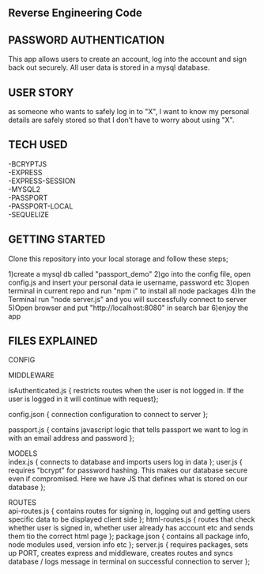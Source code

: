 ## Reverse Engineering Code



## PASSWORD AUTHENTICATION 

This app allows users to create an account, log into the account and sign back out securely. All user data is stored in a mysql database.


## USER STORY

as someone who wants to safely log in to "X", I want to know my personal details are safely stored so that I don’t have to worry about using "X".



## TECH USED 

-BCRYPTJS  <br>
-EXPRESS  <br>
-EXPRESS-SESSION <br>
-MYSQL2 <br>
-PASSPORT <br>
-PASSPORT-LOCAL <br>
-SEQUELIZE <br>




## GETTING STARTED

Clone this repository into your local storage and follow these steps;

1)create a mysql db called "passport_demo"
2)go into the config file, open config.js and insert your personal data ie username, password etc
3)open terminal in current repo and run "npm i" to install all node packages
4)In the Terminal run "node server.js" and you will successfully connect to server
5)Open browser and put "http://localhost:8080" in search bar
6)enjoy the app




## FILES EXPLAINED


CONFIG

MIDDLEWARE

isAuthenticated.js { 
restricts routes when the user is not logged in. If the user is logged in it will continue with request};

config.json { connection configuration to connect to server };


passport.js { contains javascript logic that tells passport we want to log in with an email address and password };


MODELS <br>
index.js { connects to database and imports users log in data };
user.js { requires "bcrypt" for password hashing. This makes our database secure even if compromised. Here we have JS that defines what is stored on our database };
 
 
ROUTES  <br>
api-routes.js { contains routes for signing in, logging out and getting users specific data to be displayed client side };
html-routes.js { routes that check whether user is signed in, whether user already has account etc and sends them tio the correct html page };
package.json { contains all package info, node modules used, version info etc };
server.js { requires packages, sets up PORT, creates express and middleware, creates routes and syncs database / logs message in terminal on successful connection to server };
